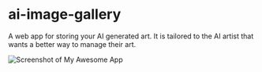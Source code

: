 # ai-image-gallery
A web app for storing your AI generated art.  It is tailored to the AI artist that wants a better way to manage their art.

![Screenshot of My Awesome App](githhub_assets/main-screenshot.png)
